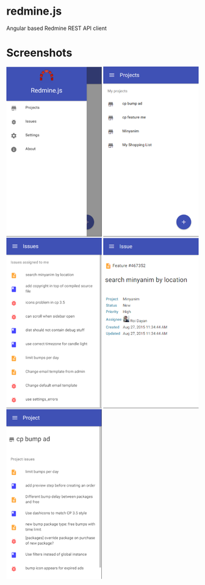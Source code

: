 # redmine.js
Angular based Redmine REST API client

# Screenshots

<img src="/assets/screenshots/Capture1.PNG?raw=true" width="250px">
<img src="/assets/screenshots/Capture2.PNG?raw=true" width="250px">
<img src="/assets/screenshots/Capture3.PNG?raw=true" width="250px">
<img src="/assets/screenshots/Capture4.PNG?raw=true" width="250px">
<img src="/assets/screenshots/Capture5.PNG?raw=true" width="250px">
